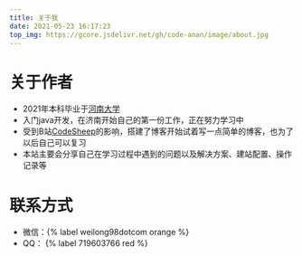```yaml
---
title: 关于我
date: 2021-05-23 16:17:23
top_img: https://gcore.jsdelivr.net/gh/code-anan/image/about.jpg
---
```

# 关于作者
+ 2021年本科毕业于[河南大学](http://www.henu.edu.cn/)
+ 入门java开发，在济南开始自己的第一份工作，正在努力学习中
+ 受到B站[CodeSheep](https://space.bilibili.com/384068749?from=search&seid=12272645845424285022&spm_id_from=333.337.0.0)的影响，搭建了博客开始试着写一点简单的博客，也为了以后自己可以复习
+ 本站主要会分享自己在学习过程中遇到的问题以及解决方案、建站配置、操作记录等



# 联系方式

+ 微信：{% label weilong98dotcom orange %}
+ QQ： {% label 719603766 red %}
